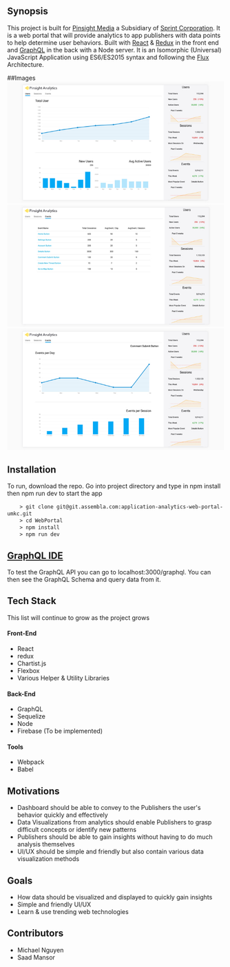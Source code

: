 ## Synopsis

This project is built for [Pinsight Media](https://pinsightmedia.com/) a Subsidiary of [Sprint Corporation](https://www.sprint.com/). It is a web portal that will provide analytics to app publishers with data points to help determine user behaviors. Built with [React](https://facebook.github.io/react/) & [Redux](https://github.com/reactjs/redux) in the front end and [GraphQL](http://graphql.org/docs/getting-started/) in the back with a Node server. It is an Isomorphic (Universal) JavaScript Application using ES6/ES2015 syntax and following the [Flux](https://facebook.github.io/flux/) Architecture.

##Images
![Alt text](/READMEimages/App1.jpeg?raw=true "Users")
![Alt text](/READMEimages/App2.jpeg?raw=true "Events")
![Alt text](/READMEimages/App3.jpeg?raw=true "Events Details")

## Installation

To run, download the repo. Go into project directory and type in npm install then npm run dev to start the app

```
    > git clone git@git.assembla.com:application-analytics-web-portal-umkc.git
    > cd WebPortal
    > npm install
    > npm run dev
```

## [GraphQL IDE](https://github.com/graphql/graphiql)

To test the GraphQL API you can go to localhost:3000/graphql. You can then see the GraphQL Schema and query data from it.

## Tech Stack

This list will continue to grow as the project grows

#### Front-End

- React
- redux
- Chartist.js
- Flexbox
- Various Helper & Utility Libraries

#### Back-End

- GraphQL
- Sequelize
- Node
- Firebase (To be implemented)

#### Tools

- Webpack
- Babel

## Motivations

- Dashboard should be able to convey to the Publishers the user's behavior quickly and effectively 
- Data Visualizations from analytics should enable Publishers to grasp difficult concepts or identify new patterns
- Publishers should be able to gain insights without having to do much analysis themselves
- UI/UX should be simple and friendly but also contain various data visualization methods 

## Goals
- How data should be visualized and displayed to quickly gain insights
- Simple and friendly UI/UX
- Learn & use trending web technologies 

## Contributors

- Michael Nguyen
- Saad Mansor
